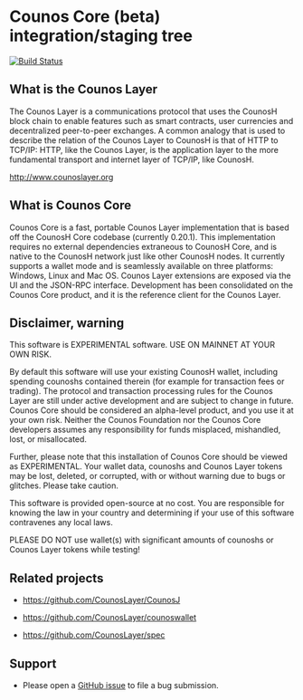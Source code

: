 Counos Core (beta) integration/staging tree
=========================================

[![Build Status](https://travis-ci.org/CounosLayer/counoscore.svg?branch=develop)](https://travis-ci.org/CounosLayer/counoscore)

What is the Counos Layer
----------------------
The Counos Layer is a communications protocol that uses the CounosH block chain to enable features such as smart contracts, user currencies and decentralized peer-to-peer exchanges. A common analogy that is used to describe the relation of the Counos Layer to CounosH is that of HTTP to TCP/IP: HTTP, like the Counos Layer, is the application layer to the more fundamental transport and internet layer of TCP/IP, like CounosH.

http://www.counoslayer.org

What is Counos Core
-----------------

Counos Core is a fast, portable Counos Layer implementation that is based off the CounosH Core codebase (currently 0.20.1). This implementation requires no external dependencies extraneous to CounosH Core, and is native to the CounosH network just like other CounosH nodes. It currently supports a wallet mode and is seamlessly available on three platforms: Windows, Linux and Mac OS. Counos Layer extensions are exposed via the UI and the JSON-RPC interface. Development has been consolidated on the Counos Core product, and it is the reference client for the Counos Layer.

Disclaimer, warning
-------------------
This software is EXPERIMENTAL software. USE ON MAINNET AT YOUR OWN RISK.

By default this software will use your existing CounosH wallet, including spending counoshs contained therein (for example for transaction fees or trading).
The protocol and transaction processing rules for the Counos Layer are still under active development and are subject to change in future.
Counos Core should be considered an alpha-level product, and you use it at your own risk. Neither the Counos Foundation nor the Counos Core developers assumes any responsibility for funds misplaced, mishandled, lost, or misallocated.

Further, please note that this installation of Counos Core should be viewed as EXPERIMENTAL. Your wallet data, counoshs and Counos Layer tokens may be lost, deleted, or corrupted, with or without warning due to bugs or glitches. Please take caution.

This software is provided open-source at no cost. You are responsible for knowing the law in your country and determining if your use of this software contravenes any local laws.

PLEASE DO NOT use wallet(s) with significant amounts of counoshs or Counos Layer tokens while testing!

Related projects
----------------

* https://github.com/CounosLayer/CounosJ

* https://github.com/CounosLayer/counoswallet

* https://github.com/CounosLayer/spec

Support
-------

* Please open a [GitHub issue](https://github.com/CounosLayer/counoscore/issues) to file a bug submission.
